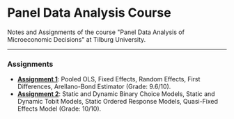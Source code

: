 # Panel Data Analysis Course
Notes and Assignments of the course "Panel Data Analysis of Microeconomic Decisions" at Tilburg University.

---
### Assignments
- [**Assignment 1**](https://github.com/dannyredel/Panel-Data-Analysis/tree/main/Assignment%201): Pooled OLS, Fixed Effects, Random Effects, First Differences, Arellano-Bond Estimator (Grade: 9.6/10).
- [**Assignment 2**](https://github.com/dannyredel/Panel-Data-Analysis/tree/main/Assignment%202): Static and Dynamic Binary Choice Models, Static and Dynamic Tobit Models, Static Ordered Response Models, Quasi-Fixed Effects Model (Grade: 10/10).
